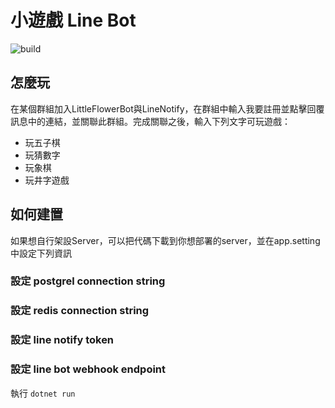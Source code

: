 # 小遊戲 Line Bot
![build](https://github.com/easylive1989/LittleFlowerBot/actions/workflows/dotnetcore.yml/badge.svg)
## 怎麼玩
在某個群組加入LittleFlowerBot與LineNotify，在群組中輸入我要註冊並點擊回覆訊息中的連結，並關聯此群組。完成關聯之後，輸入下列文字可玩遊戲：
- 玩五子棋
- 玩猜數字
- 玩象棋
- 玩井字遊戲

## 如何建置
如果想自行架設Server，可以把代碼下載到你想部署的server，並在app.setting中設定下列資訊
### 設定 postgrel connection string
### 設定 redis connection string
### 設定 line notify token
### 設定 line bot webhook endpoint

執行
```dotnet run```
